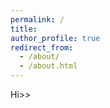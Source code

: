 ```yaml
---
permalink: /
title: 
author_profile: true
redirect_from: 
  - /about/
  - /about.html
---
```


Hi>>

<!--- I use data science to study . Specifically, I utilize large-scale data from social platforms to model interactions in digital spaces and their impact on internet censorship, repression, and public policy diffusion. I have expertise in the applications of natural language processing, network analysis, and causal inference. -->


